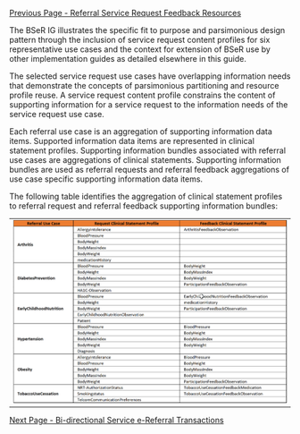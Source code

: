 [Previous Page - Referral Service Request Feedback Resources](ReferralServiceRequestFeedbackResources.html)

The BSeR IG illustrates the specific fit to purpose and parsimonious design pattern through the inclusion of service request content profiles for six representative use cases and the context for extension of BSeR use by other implementation guides as detailed elsewhere in this guide. 

The selected service request use cases have overlapping information needs that demonstrate the concepts of parsimonious partitioning and resource profile reuse. A service request content profile constrains the content of supporting information for a service request to the information needs of the service request use case.

Each referral use case is an aggregation of supporting information data items. Supported information data items are represented in clinical statement profiles. Supporting information bundles associated with referral use cases are aggregations of clinical statements. Supporting information bundles are used as referral requests and referral feedback aggregations of use case specific supporting information data items.

The following table identifies the aggregation of clinical statement profiles to referral request and referral feedback supporting information bundles:

<center>
	<table><tr><td><img src="Supporting Information Bundles.png" style="width:100%;"/></td></tr></table>
	</center>


[Next Page - Bi-directional Service e-Referral Transactions](Bi-directionalServicee-ReferralTransactions.html)